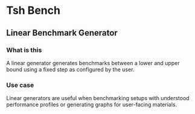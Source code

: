 
# Tsh Bench


## Linear Benchmark Generator

### What is this
A linear generator generates benchmarks between a lower and upper bound using a fixed step as configured by the user. 


### Use case
Linear generators are useful when benchmarking setups with understood performance profiles or generating graphs for user-facing materials.